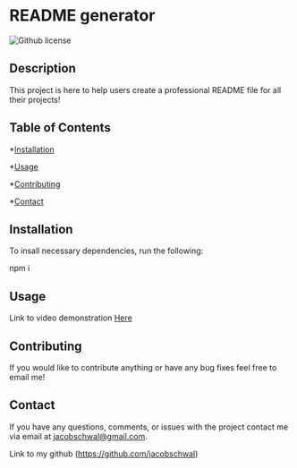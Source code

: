 # README generator 
![Github license](https://img.shields.io/badge/license-MIT-blue.svg)

## Description 
This project is here to help users create a professional README file for all their projects! 

## Table of Contents 

*[Installation](#installation)

*[Usage](#usage)

*[Contributing](#contributing)

*[Contact](#contact)

## Installation 

To insall necessary dependencies, run the following: 

npm i

## Usage

Link to video demonstration [Here](https://drive.google.com/file/d/1ONFaWCxJ4CwMH0SqM0PAgBFh3-LVAAor/view?usp=sharing)

## Contributing 

If you would like to contribute anything or have any bug fixes feel free to email me! 


## Contact

If you have any questions, comments, or issues with the project contact me via email at jacobschwal@gmail.com.

Link to my github (https://github.com/jacobschwal)
